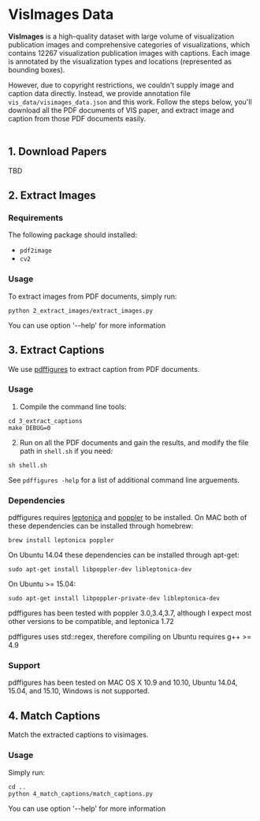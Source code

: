 # VisImages Data

<b>VisImages</b> is a high-quality dataset with large volume of visualization publication images and comprehensive categories 
of visualizations, which contains 12267 visualization publication images with captions. Each image is annotated by the 
visualization types and locations (represented as bounding boxes).<br>

However, due to copyright restrictions, we couldn't supply image and caption data directly. Instead, we provide annotation 
file `vis_data/visimages_data.json` and this work. 
Follow the steps below, you'll download all the PDF documents of VIS paper, and extract image and caption from those PDF documents easily.<br>
<br>

## 1. Download Papers

TBD
<br>

## 2. Extract Images
### Requirements
The following package should installed:
* `pdf2image`
* `cv2`

### Usage
To extract images from PDF documents, simply run:<br>
```
python 2_extract_images/extract_images.py
```
You can use option '--help' for more information
<br>

## 3. Extract Captions
We use [pdffigures](http://pdffigures.allenai.org/) to extract caption from PDF documents.

### Usage

1. Compile the command line tools:

```
cd 3_extract_captions
make DEBUG=0
```

2. Run on all the PDF documents and gain the results, and modify the file path in `shell.sh` if you need:

```
sh shell.sh
```

See ```pdffigures -help``` for a list of additional command line arguements.

### Dependencies
pdffigures requires [leptonica](http://www.leptonica.com/) and [poppler](http://poppler.freedesktop.org/) to be installed.
On MAC both of these dependencies can be installed through homebrew:

```
brew install leptonica poppler
```

On Ubuntu 14.04 these dependencies can be installed through apt-get:

```
sudo apt-get install libpoppler-dev libleptonica-dev
```

On Ubuntu >= 15.04:

```
sudo apt-get install libpoppler-private-dev libleptonica-dev
```

pdffigures has been tested with poppler 3.0,3.4,3.7, although I expect most other versions to be compatible, and leptonica 1.72

pdffigures uses std::regex, therefore compiling on Ubuntu requires g++ >= 4.9

### Support
pdffigures has been tested on MAC OS X 10.9 and 10.10, Ubuntu 14.04, 15.04, and 15.10, Windows is not supported.
<br>

## 4. Match Captions
Match the extracted captions to visimages.

### Usage
Simply run:
```
cd ..
python 4_match_captions/match_captions.py
```
You can use option '--help' for more information


